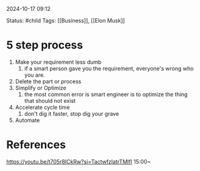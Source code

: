 2024-10-17 09:12

Status: #child
Tags: [[Business]], [[Elon Musk]]

# 5 step process
1. Make your requirement less dumb
	1. if a smart person gave you the requirement, everyone's wrong who you are.
2. Delete the part or process 
3. Simplify or Optimize
	1. the most common error is smart engineer is to optimize the thing that should not exist
4. Accelerate cycle time
	1. don't dig it faster, stop dig your grave
5. Automate



# References
https://youtu.be/t705r8ICkRw?si=TactwfzlatrTMlfI
15:00~